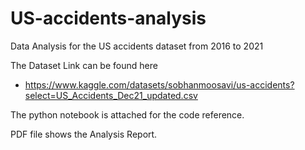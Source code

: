 # US-accidents-analysis
Data Analysis for the US accidents dataset from 2016 to 2021

The Dataset Link can be found here 
  - https://www.kaggle.com/datasets/sobhanmoosavi/us-accidents?select=US_Accidents_Dec21_updated.csv

The python notebook is attached for the code reference.

PDF file shows the Analysis Report.
